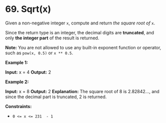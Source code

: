 # 69. Sqrt(x)

Given a non-negative integer  `x`, compute and return  _the square root of_  `x`.

Since the return type is an integer, the decimal digits are  **truncated**, and only  **the integer part**  of the result is returned.

**Note:** You are not allowed to use any built-in exponent function or operator, such as  `pow(x, 0.5)`  or `x ** 0.5`.

**Example 1:**

**Input:** x = 4
**Output:** 2

**Example 2:**

**Input:** x = 8
**Output:** 2
**Explanation:** The square root of 8 is 2.82842..., and since the decimal part is truncated, 2 is returned.

**Constraints:**

-   `0 <= x <= 231  - 1`
